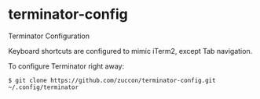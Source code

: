 # terminator-config
Terminator Configuration

Keyboard shortcuts are configured to mimic iTerm2, except Tab navigation.


To configure Terminator right away:
```shell
$ git clone https://github.com/zuccon/terminator-config.git ~/.config/terminator
```


